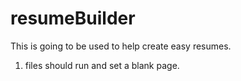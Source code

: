 # resumeBuilder

This is going to be used to help create easy resumes.

1. files should run and set a blank page.